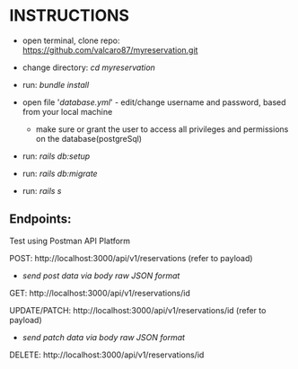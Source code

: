 # INSTRUCTIONS

* open terminal, clone repo: https://github.com/valcaro87/myreservation.git

* change directory: *cd myreservation*
* run: *bundle install*

* open file '*database.yml*' - edit/change username and password, based from your local machine
  * make sure or grant the user to access all privileges and permissions on the database(postgreSql)

* run: *rails db:setup*
* run: *rails db:migrate*
* run: *rails s*

## Endpoints:
Test using Postman API Platform

POST: http://localhost:3000/api/v1/reservations
(refer to payload)
* *send post data via body raw JSON format*

GET: http://localhost:3000/api/v1/reservations/id

UPDATE/PATCH: http://localhost:3000/api/v1/reservations/id
(refer to payload)
* *send patch data via body raw JSON format*


DELETE: http://localhost:3000/api/v1/reservations/id


